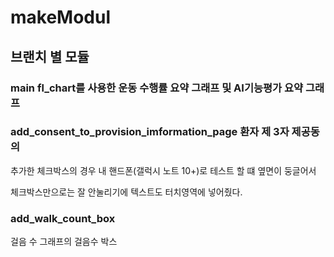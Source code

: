 # makeModul
## 브랜치 별 모듈
### main fl_chart를 사용한 운동 수행률 요약 그래프 및 AI기능평가 요약 그래프

### add_consent_to_provision_imformation_page 환자 제 3자 제공동의

추가한 체크박스의 경우 내 핸드폰(갤럭시 노트 10+)로 테스트 할 떄 옆면이 둥글어서

체크박스만으로는 잘 안눌리기에 텍스트도 터치영역에 넣어줬다.

### add_walk_count_box
걸음 수 그래프의 걸음수 박스
